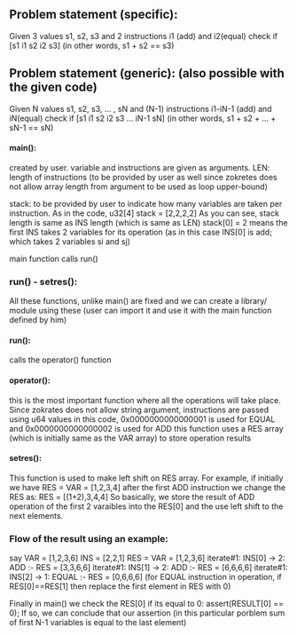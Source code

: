 ## Problem statement (specific):

Given 3 values s1, s2, s3 and 2 instructions i1 (add) and i2(equal)
    check if [s1 i1 s2 i2 s3] (in other words, s1 + s2 == s3)



## Problem statement (generic): (also possible with the given code)

Given N values s1, s2, s3, ... , sN and (N-1) instructions i1-iN-1 (add) and iN(equal)
    check if [s1 i1 s2 i2 s3 ... iN-1 sN] (in other words, s1 + s2 + ... + sN-1 == sN)


#### main():
created by user. variable and instructions are given as arguments.
LEN: length of instructions (to be provided by user as well since zokretes does not allow array length from argument to be used as loop upper-bound)

stack: to be provided by user to indicate how many variables are taken per instruction.
As in the code, 
u32[4] stack = [2,2,2,2]
As you can see, stack length is same as INS length (which is same as LEN)
stack[0] = 2 means the first INS takes 2 variables for its operation (as in this case INS[0] is add; which takes 2 variables si and sj)

main function calls run()


### run() - setres():
All these functions, unlike main() are fixed and we can create a library/ module using these (user can import it and use it with the main function defined by him)

#### run():
calls the operator() function

#### operator():
this is the most important function where all the operations will take place.
Since zokrates does not allow string argument, instructions are passed using u64 values
in this code, 0x0000000000000001 is used for EQUAL and 0x0000000000000002 is used for ADD
this function uses a RES array (which is initially same as the VAR array) to store operation results

#### setres():
This function is used to make left shift on RES array.
For example, if initially we have 
RES = VAR = [1,2,3,4]
after the first ADD instruction we change the RES as:
RES = [(1+2),3,4,4]
So basically, we store the result of ADD operation of the first 2 varaibles into the RES[0] and the use left shift to the next elements.


### Flow of the result using an example:
say VAR = [1,2,3,6] INS = [2,2,1]
RES = VAR = [1,2,3,6]
iterate#1: INS[0] -> 2: ADD :- RES = [3,3,6,6]
iterate#1: INS[1] -> 2: ADD :- RES = [6,6,6,6]
iterate#1: INS[2] -> 1: EQUAL :- RES = [0,6,6,6] (for EQUAL instruction in operation, if RES[0]==RES[1] then replace the first element in RES with 0)



Finally in main() we check the RES[0] if its equal to 0:
assert(RESULT[0] == 0);
If so, we can conclude that our assertion (in this particular porblem sum of first N-1 variables is equal to the last element)
